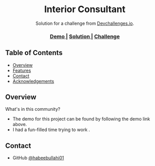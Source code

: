 <!-- Please update value in the {}  -->

<h1 align="center">Interior Consultant</h1>

<div align="center">
   Solution for a challenge from  <a href="http://devchallenges.io" target="_blank">Devchallenges.io</a>.
</div>

<div align="center">
  <h3>
    <a href="https://interior-consultant-taupe.vercel.app/">
      Demo
    </a>
    <span> | </span>
    <a href="https://github.com/Habeebullahi01/Devchallenges/tree/main/interior-consultant-master">
      Solution
    </a>
    <span> | </span>
    <a href="https://devchallenges.io/challenges/Jymh2b2FyebRTUljkNcb">
      Challenge
    </a>
  </h3>
</div>

<!-- TABLE OF CONTENTS -->

## Table of Contents

- [Overview](#overview)
- [Features](#features)
- [Contact](#contact)
- [Acknowledgements](#acknowledgements)

<!-- OVERVIEW -->

## Overview

What's in this community?

- The demo for this project can be found by following the demo link above. 
- I had a fun-filled time trying to work .


## Contact

- GitHub [@habeebullahi01](https://{github.com/hebeebbullahi)
